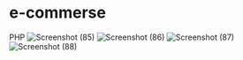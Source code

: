 # e-commerse
PHP
![Screenshot (85)](https://user-images.githubusercontent.com/102129754/190317158-37ab0320-1715-469c-ab82-dec5d60984b9.png)
![Screenshot (86)](https://user-images.githubusercontent.com/102129754/190317179-f8f3168b-e7db-49af-9913-cb76cc5b855e.png)
![Screenshot (87)](https://user-images.githubusercontent.com/102129754/190317200-db2d7b9f-9ebd-4bbe-97ca-1713272b0b14.png)
![Screenshot (88)](https://user-images.githubusercontent.com/102129754/190317510-f206dad9-a3b4-4eb7-9f06-6223519b62f2.png)
